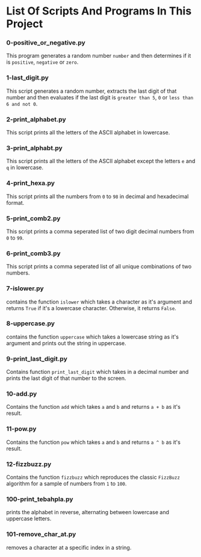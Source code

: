 # List Of Scripts And Programs In This Project

### 0-positive_or_negative.py
This program generates a random number `number` and then determines if it is `positive`, `negative` or `zero`.

### 1-last_digit.py
This script generates a random number, extracts the last digit of that number and then evaluates if the last digit is `greater than 5`, `0` or `less than 6 and not 0`.

### 2-print_alphabet.py
This script prints all the letters of the ASCII alphabet in lowercase.

### 3-print_alphabt.py
This script prints all the letters of the ASCII alphabet except the letters `e` and `q` in lowercase.

### 4-print_hexa.py
This script prints all the numbers from `0` to `98` in decimal and hexadecimal format.

### 5-print_comb2.py
This script prints a comma seperated list of two digit decimal numbers from `0` to `99`.

### 6-print_comb3.py
This script prints a comma seperated list of all unique combinations of two numbers.

### 7-islower.py
contains the function `islower` which takes a character as it's argument and returns `True` if it's a lowercase character. Otherwise, it returns `False`.

### 8-uppercase.py
contains the function `uppercase` which takes a lowercase string as it's argument and prints out the string in uppercase.

### 9-print_last_digit.py
Contains function `print_last_digit` which takes in a decimal number and prints the last digit of that number to the screen.

### 10-add.py
Contains the function `add` which takes `a` and `b` and returns `a + b` as it's result.

### 11-pow.py
Contains the function `pow` which takes `a` and `b` and returns `a ^ b` as it's result.

### 12-fizzbuzz.py
Contains the function `fizzbuzz` which reproduces the classic `FizzBuzz` algorithm for a sample of numbers from `1` to `100`.

### 100-print_tebahpla.py
prints the alphabet in reverse, alternating between lowercase and uppercase letters.

### 101-remove_char_at.py
removes a character at a specific index in a string. 	

